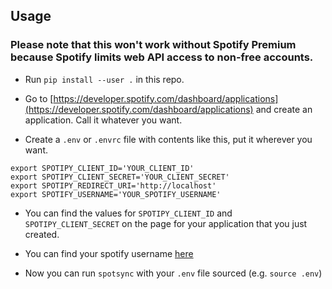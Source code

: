 ## Usage

### Please note that this won't work without Spotify Premium because Spotify limits web API access to non-free accounts.

* Run `pip install --user .` in this repo.

* Go to [https://developer.spotify.com/dashboard/applications](https://developer.spotify.com/dashboard/applications) and create an application. Call it whatever you want.

* Create a `.env` or `.envrc` file with contents like this, put it wherever you
  want.

```
export SPOTIPY_CLIENT_ID='YOUR_CLIENT_ID'
export SPOTIPY_CLIENT_SECRET='YOUR_CLIENT_SECRET'
export SPOTIPY_REDIRECT_URI='http://localhost'
export SPOTIFY_USERNAME='YOUR_SPOTIFY_USERNAME'
```

* You can find the values for `SPOTIPY_CLIENT_ID` and `SPOTIPY_CLIENT_SECRET`
  on the page for your application that you just created.

* You can find your spotify username [here](https://www.spotify.com/us/account/overview/)

* Now you can run `spotsync` with your `.env` file sourced (e.g. `source .env`)
